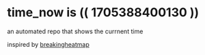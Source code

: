 # time_now is (( 1705388400130 ))

an automated repo that shows the currnent time

inspired by [breakingheatmap](https://github.com/breakingheatmap/breakingheatmap)